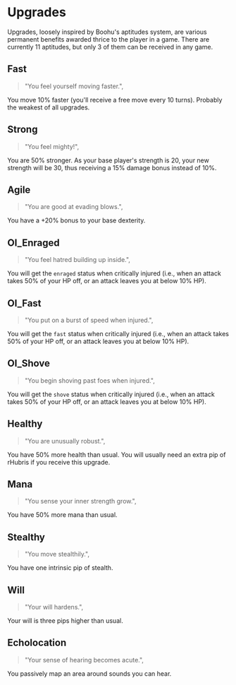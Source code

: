 # Upgrades

Upgrades, loosely inspired by Boohu's aptitudes system, are various permanent
benefits awarded thrice to the player in a game. There are currently 11
aptitudes, but only 3 of them can be received in any game.

## Fast

> "You feel yourself moving faster.",

You move 10% faster (you'll receive a free move every 10 turns). Probably the
weakest of all upgrades.

## Strong

> "You feel mighty!",

You are 50% stronger. As your base player's strength is 20, your new strength
will be 30, thus receiving a 15% damage bonus instead of 10%.

## Agile

> "You are good at evading blows.",

You have a +20% bonus to your base dexterity.

## OI_Enraged

> "You feel hatred building up inside.",

You will get the `enraged` status when critically injured (i.e., when an attack
takes 50% of your HP off, or an attack leaves you at below 10% HP).

## OI_Fast

> "You put on a burst of speed when injured.",

You will get the `fast` status when critically injured (i.e., when an attack
takes 50% of your HP off, or an attack leaves you at below 10% HP).

## OI_Shove

> "You begin shoving past foes when injured.",

You will get the `shove` status when critically injured (i.e., when an attack
takes 50% of your HP off, or an attack leaves you at below 10% HP).

## Healthy

> "You are unusually robust.",

You have 50% more health than usual. You will usually need an extra pip of
rHubris if you receive this upgrade.

## Mana

> "You sense your inner strength grow.",

You have 50% more mana than usual.

## Stealthy

> "You move stealthily.",

You have one intrinsic pip of stealth.

## Will

> "Your will hardens.",

Your will is three pips higher than usual.

## Echolocation

> "Your sense of hearing becomes acute.",

You passively map an area around sounds you can hear.
